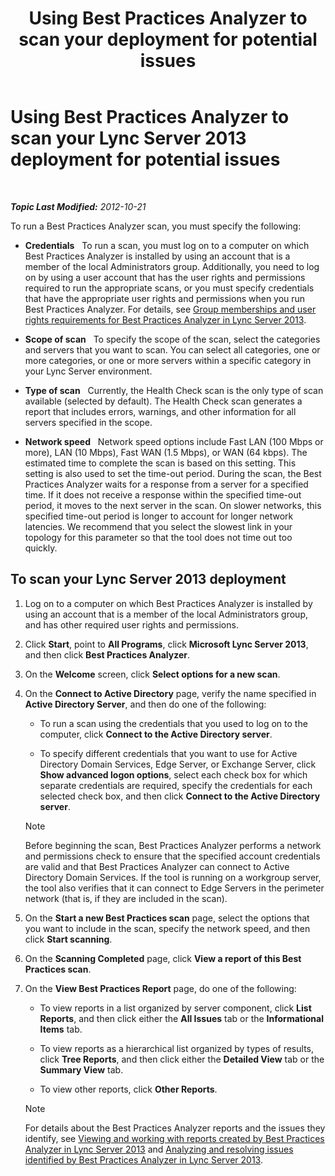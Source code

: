 ﻿---
title: 'Using Best Practices Analyzer to scan your deployment for potential issues'
TOCTitle: Using Best Practices Analyzer to scan your deployment for potential issues
ms:assetid: 09c84509-dc91-4e7b-882b-3c467b6b026d
ms:mtpsurl: https://technet.microsoft.com/en-us/library/Gg591343(v=OCS.15)
ms:contentKeyID: 48183359
ms.date: 07/23/2014
mtps_version: v=OCS.15
---

<div data-xmlns="http://www.w3.org/1999/xhtml">

<div class="topic" data-xmlns="http://www.w3.org/1999/xhtml" data-msxsl="urn:schemas-microsoft-com:xslt" data-cs="http://msdn.microsoft.com/en-us/">

<div data-asp="http://msdn2.microsoft.com/asp">

# Using Best Practices Analyzer to scan your Lync Server 2013 deployment for potential issues

</div>

<div id="mainSection">

<div id="mainBody">

<span> </span>

_**Topic Last Modified:** 2012-10-21_

To run a Best Practices Analyzer scan, you must specify the following:

  - **Credentials**   To run a scan, you must log on to a computer on which Best Practices Analyzer is installed by using an account that is a member of the local Administrators group. Additionally, you need to log on by using a user account that has the user rights and permissions required to run the appropriate scans, or you must specify credentials that have the appropriate user rights and permissions when you run Best Practices Analyzer. For details, see [Group memberships and user rights requirements for Best Practices Analyzer in Lync Server 2013](lync-server-2013-group-memberships-and-user-rights-requirements-for-best-practices-analyzer.md).

  - **Scope of scan**   To specify the scope of the scan, select the categories and servers that you want to scan. You can select all categories, one or more categories, or one or more servers within a specific category in your Lync Server environment.

  - **Type of scan**   Currently, the Health Check scan is the only type of scan available (selected by default). The Health Check scan generates a report that includes errors, warnings, and other information for all servers specified in the scope.

  - **Network speed**   Network speed options include Fast LAN (100 Mbps or more), LAN (10 Mbps), Fast WAN (1.5 Mbps), or WAN (64 kbps). The estimated time to complete the scan is based on this setting. This setting is also used to set the time-out period. During the scan, the Best Practices Analyzer waits for a response from a server for a specified time. If it does not receive a response within the specified time-out period, it moves to the next server in the scan. On slower networks, this specified time-out period is longer to account for longer network latencies. We recommend that you select the slowest link in your topology for this parameter so that the tool does not time out too quickly.

<div>

## To scan your Lync Server 2013 deployment

1.  Log on to a computer on which Best Practices Analyzer is installed by using an account that is a member of the local Administrators group, and has other required user rights and permissions.

2.  Click **Start**, point to **All Programs**, click **Microsoft Lync Server 2013**, and then click **Best Practices Analyzer**.

3.  On the **Welcome** screen, click **Select options for a new scan**.

4.  On the **Connect to Active Directory** page, verify the name specified in **Active Directory Server**, and then do one of the following:
    
      - To run a scan using the credentials that you used to log on to the computer, click **Connect to the Active Directory server**.
    
      - To specify different credentials that you want to use for Active Directory Domain Services, Edge Server, or Exchange Server, click **Show advanced logon options**, select each check box for which separate credentials are required, specify the credentials for each selected check box, and then click **Connect to the Active Directory server**.
    
    <div>
    

    > [!NOTE]
    > Before beginning the scan, Best Practices Analyzer performs a network and permissions check to ensure that the specified account credentials are valid and that Best Practices Analyzer can connect to Active Directory Domain Services. If the tool is running on a workgroup server, the tool also verifies that it can connect to Edge Servers in the perimeter network (that is, if they are included in the scan).

    
    </div>

5.  On the **Start a new Best Practices scan** page, select the options that you want to include in the scan, specify the network speed, and then click **Start scanning**.

6.  On the **Scanning Completed** page, click **View a report of this Best Practices scan**.

7.  On the **View Best Practices Report** page, do one of the following:
    
      - To view reports in a list organized by server component, click **List Reports**, and then click either the **All Issues** tab or the **Informational Items** tab.
    
      - To view reports as a hierarchical list organized by types of results, click **Tree Reports**, and then click either the **Detailed View** tab or the **Summary View** tab.
    
      - To view other reports, click **Other Reports**.
    
    <div>
    

    > [!NOTE]
    > For details about the Best Practices Analyzer reports and the issues they identify, see <A href="lync-server-2013-viewing-and-working-with-reports-created-by-best-practices-analyzer.md">Viewing and working with reports created by Best Practices Analyzer in Lync Server 2013</A> and <A href="lync-server-2013-analyzing-and-resolving-issues-identified-by-best-practices-analyzer.md">Analyzing and resolving issues identified by Best Practices Analyzer in Lync Server 2013</A>.

    
    </div>

</div>

</div>

<span> </span>

</div>

</div>

</div>

